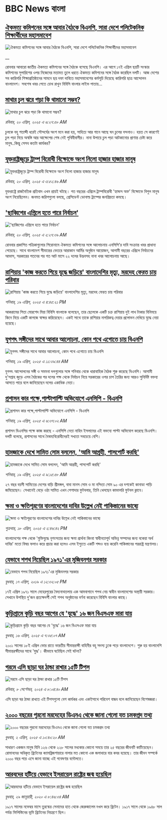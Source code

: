 # BBC News বাংলা## [ঐকমত্য কমিশনের সঙ্গে আবার বৈঠকে বিএনপি, সারা দেশে পলিটেকনিক শিক্ষার্থীদের মহাসমাবেশ](https://www.bbc.co.uk/bengali/live/cglx663ww00t?at_campaign=githubrss)![ঐকমত্য কমিশনের সঙ্গে আবার বৈঠকে বিএনপি, সারা দেশে পলিটেকনিক শিক্ষার্থীদের মহাসমাবেশ](https://ichef.bbci.co.uk/ace/standard/240/cpsprodpb/ade3/live/74f42370-1dad-11f0-b265-abe347419ae3.jpg)__রোববার আবারো জাতীয় ঐকমত্য কমিশনের সঙ্গে বৈঠকে বসেছে বিএনপি। এর আগে ১৭ই এপ্রিল ছয়টি সংস্কার কমিশনের সুপারিশের ওপর নিজেদের মতামত তুলে ধরতে ঐকমত্য কমিশনের সঙ্গে বৈঠক করেছিল দলটি। আজ দেশের সব কারিগরি শিক্ষাপ্রতিষ্ঠানের সামনে  ছয় দফা দাবিতে মহাসমাবেশের কর্মসূচি দিয়েছে কারিগরি ছাত্র আন্দোলন বাংলাদেশ। সবশেষ খবর পেতে চোখ রাখুন বিবিসি বাংলার লাইভ পাতায়...## [মাথার চুল ঝরে পড়া কি থামানো সম্ভব?](https://www.bbc.com/bengali/articles/cz0115900myo?at_campaign=githubrss)![মাথার চুল ঝরে পড়া কি থামানো সম্ভব?](https://ichef.bbci.co.uk/ace/standard/240/cpsprodpb/db72/live/67a440c0-1db1-11f0-b265-abe347419ae3.jpg)_রবিবার, ২০ এপ্রিল, ২০২৫ এ ৬:২৭:৫৮ AM_চুলকে বহু শতাব্দী ধরেই সৌন্দর্যের অংশ মনে করা হয়, সাহিত্য আর গানে আছে ঘন চুলের বন্দনাও। হয়ত সে কারণেই চুল পড়া নিয়ে অস্বস্তি আর আক্ষেপের শেষ নেই পৃথিবীবাসীর। নানা উপায়ে চুল পড়া আটকানোর প্রাণান্ত চেষ্টা করে মানুষ..কিন্তু সেসব কতটা কার্যকর?## [যুক্তরাষ্ট্রজুড়ে ট্রাম্প বিরোধী বিক্ষোভে অংশ নিলো হাজার হাজার মানুষ](https://www.bbc.com/bengali/articles/cgenx2lx8yyo?at_campaign=githubrss)![যুক্তরাষ্ট্রজুড়ে ট্রাম্প বিরোধী বিক্ষোভে অংশ নিলো হাজার হাজার মানুষ](https://ichef.bbci.co.uk/ace/standard/240/cpsprodpb/33db/live/04f72ba0-1d97-11f0-b3f2-f545856c1d66.jpg)_রবিবার, ২০ এপ্রিল, ২০২৫ এ ৩:৫২:৪৬ AM_যুক্তরাষ্ট্রে রাজনৈতিক প্রতিবাদ এখন প্রায়ই ঘটছে। গত বছরের এপ্রিলে ট্রাম্পবিরোধী 'হ্যান্ডস অফ' বিক্ষোভে বিপুল মানুষ অংশ নিয়েছিলেন। জনমত জরিপগুলো বলছে, প্রেসিডেন্ট ডোনাল্ড ট্রাম্পের জনপ্রিয়তা কমছে।## ['ছাব্বিশের এপ্রিলে হতে পারে নির্বাচন'](https://www.bbc.com/bengali/articles/c4grpzn9y3wo?at_campaign=githubrss)!['ছাব্বিশের এপ্রিলে হতে পারে নির্বাচন'](https://ichef.bbci.co.uk/ace/standard/240/cpsprodpb/3082/live/7fd1c1e0-1d8e-11f0-9948-dfb950ac9f51.jpg)_রবিবার, ২০ এপ্রিল, ২০২৫ এ ২:২৭:৩৯ AM_রোববার প্রকাশিত পত্রিকাগুলোর শিরোনামে ঐকমত্য কমিশনের সঙ্গে আলোচনায় এনসিপি'র দাবি সংক্রান্ত খবর প্রাধান্য পেয়েছে। সাথে বাংলাদেশ সীমান্তের ভেতরে আরাকান আর্মির অনুষ্ঠান আয়োজন, আগামী বছরের এপ্রিলে নির্বাচনের আভাস, সরকারের পতনের পর গত আট মাসে ২২ দলের উদ্ভবসহ নানা খবর আলোচনায় আছে।## [রাশিয়ায় 'কাজ করতে গিয়ে যুদ্ধে জড়িয়ে' বাংলাদেশির মৃত্যু, মরদেহ ফেরত চায় পরিবার](https://www.bbc.com/bengali/articles/c99p7y3mg83o?at_campaign=githubrss)![রাশিয়ায় 'কাজ করতে গিয়ে যুদ্ধে জড়িয়ে' বাংলাদেশির মৃত্যু, মরদেহ ফেরত চায় পরিবার](https://ichef.bbci.co.uk/ace/standard/240/cpsprodpb/6068/live/7da1ca80-1d36-11f0-b265-abe347419ae3.jpg)_শনিবার, ১৯ এপ্রিল, ২০২৫ এ ৪:৪৫:২১ PM_আকরামের পিতা মোরশেদ মিয়া বিবিসি বাংলাকে বলেছেন, তার ছেলেকে একটি চক্র রাশিয়ায় দুই লাখ টাকার বিনিময়ে কিনে নিয়ে একটি কাগজে স্বাক্ষর করিয়েছেন। একই সাথে তাকে রাশিয়ার নাগরিকত্ব দেয়ার প্রলোভন দেখিয়ে যুদ্ধে নেয়া হয়েছে।## [যুগপৎ সঙ্গীদের সাথে আবার আলোচনা, কোন পথে এগোতে চায়  বিএনপি](https://www.bbc.com/bengali/articles/c1wd9n4d0z8o?at_campaign=githubrss)![যুগপৎ সঙ্গীদের সাথে আবার আলোচনা, কোন পথে এগোতে চায়  বিএনপি](https://ichef.bbci.co.uk/ace/standard/240/cpsprodpb/bd78/live/3cbbbb60-1d0a-11f0-9429-d548d8dbbe98.jpg)_শনিবার, ১৯ এপ্রিল, ২০২৫ এ ১১:৩৯:৪৪ AM_যুগপৎ আন্দোলনের সঙ্গী ও সমমনা দলগুলোর সঙ্গে শনিবার থেকে ধারাবাহিক বৈঠক শুরু করেছে বিএনপি। আগামী দু'সপ্তাহ জুড়ে এসব বৈঠকের পর দলের পক্ষ থেকে নির্বাচন নিয়ে সরকারের ওপর চাপ তৈরির জন্য আরও সুনির্দিষ্ট বক্তব্য আসতে পারে বলে জানিয়েছেন দলের একাধিক নেতা।## [প্রশাসন কার পক্ষে,পাল্টাপাল্টি অভিযোগে এনসিপি - বিএনপি](https://www.bbc.com/bengali/articles/cm2edgd2dp1o?at_campaign=githubrss)![প্রশাসন কার পক্ষে,পাল্টাপাল্টি অভিযোগে এনসিপি - বিএনপি](https://ichef.bbci.co.uk/ace/standard/240/cpsprodpb/69bf/live/3fd3daa0-1c77-11f0-a455-cf1d5f751d2f.png)_শনিবার, ১৯ এপ্রিল, ২০২৫ এ ৬:৩৭:০২ AM_প্রশাসন বিএনপির পক্ষে কাজ করছে - এনসিপি নেতা নাহিদ ইসলামের এই  বক্তব্যে পাল্টা অভিযোগ করেছে বিএনপি। দলটি বলেছে, প্রশাসনের সাথে বৈষম্যবিরোধীদেরই সখ্যতা সবচেয়ে বেশি।## [হামজাকে দেখে সামিত সোম বললেন, 'আমি আগ্রহী, পাসপোর্ট করছি'](https://www.bbc.com/bengali/articles/cpvrdywplpeo?at_campaign=githubrss)![হামজাকে দেখে সামিত সোম বললেন, 'আমি আগ্রহী, পাসপোর্ট করছি'](https://ichef.bbci.co.uk/ace/standard/240/cpsprodpb/ff70/live/b05b4010-1cf9-11f0-ab69-cd352e5b748d.jpg)_শনিবার, ১৯ এপ্রিল, ২০২৫ এ ৯:১৫:৫৮ AM_২৭ বছর বয়সী সামিতের দেশের বাড়ি শ্রীমঙ্গল, বাবা মানস সোম ও মা নন্দিতা সোম ৯০ এর দশকেই কানাডা পাড়ি জমিয়েছেন। সেখানেই বেড়ে ওঠা সামিত এখন পেশাদার ফুটবলার, তিনি খেলছেন কাভালরি ফুটবল ক্লাবে।## [ক্ষমা ও ক্ষতিপূরণের বাংলাদেশের দাবির উল্লেখ নেই পাকিস্তানের ভাষ্যে](https://www.bbc.com/bengali/articles/c1dr0zp57rdo?at_campaign=githubrss)![ক্ষমা ও ক্ষতিপূরণের বাংলাদেশের দাবির উল্লেখ নেই পাকিস্তানের ভাষ্যে](https://ichef.bbci.co.uk/ace/standard/240/cpsprodpb/d0c5/live/1b4972e0-1c5d-11f0-8a1e-3ff815141b98.jpg)_শুক্রবার, ১৮ এপ্রিল, ২০২৫ এ ২:৪৬:৪২ PM_বাংলাদেশের পক্ষ থেকে 'মুক্তিযুদ্ধে নৃশংসতার জন্য ক্ষমা প্রার্থনা কিংবা স্বাধীনতাপূর্ব অভিন্ন সম্পদের জন্য বকেয়া অর্থ দাবির' মতো বিষয় ফলাও করে প্রচার করা হলেও এসব ইস্যুতে একটি শব্দও ব্যয় করেনি পাকিস্তানের পররাষ্ট্র মন্ত্রণালয়।## [যেভাবে শপথ নিয়েছিল ১৯৭১'এর মুজিবনগর সরকার](https://www.bbc.com/bengali/news-47960466?at_campaign=githubrss)![যেভাবে শপথ নিয়েছিল ১৯৭১'এর মুজিবনগর সরকার](https://ichef.bbci.co.uk/ace/standard/240/cpsprodpb/A5EE/production/_106487424_23c53e95-3314-4bf2-8f8d-461c4a3eca3d.jpg)_বুধবার, ১৭ এপ্রিল, ২০১৯ এ ১২:৩২:০৫ PM_১৭ই এপ্রিল ১৯৭১ সালে মেহেরপুরের বৈদ্যনাথতলায় এক আমবাগানে শপথ নেয় স্বাধীন বাংলাদেশের অস্থায়ী সরকার। সেখানে উপস্থিত দু'জন প্রত্যক্ষদর্শী সেই শপথ অনুষ্ঠানের বর্ণনা করেছেন বিবিসি বাংলার কাছে।## [কুড়িগ্রামে কুড়ি বছর আগের যে 'যুদ্ধে' ১৬ জন বিএসএফ মারা যায়](https://www.bbc.com/bengali/articles/c4g7z0wjz00o?at_campaign=githubrss)![কুড়িগ্রামে কুড়ি বছর আগের যে 'যুদ্ধে' ১৬ জন বিএসএফ মারা যায়](https://ichef.bbci.co.uk/ace/standard/240/cpsprodpb/ea92/live/7b1901c0-1a8e-11f0-8a1e-3ff815141b98.jpg)_বুধবার, ১৬ এপ্রিল, ২০২৫ এ ৭:৩৫:০৭ AM_২০০১ সালের ১৮ই এপ্রিল ভোর রাতে ভারতীয় সীমান্তরক্ষী বাহিনীর বহু সদস্য ঢুকে পড়ে বাংলাদেশে। শুরু হয় বাংলাদেশি সীমান্তরক্ষীদের সাথে 'যুদ্ধ'। কীভাবে ঘটেছিল সেই ঘটনা?## [গরমে এসি ছাড়া ঘর ঠান্ডা রাখার ১৫টি টিপস](https://www.bbc.com/bengali/articles/c4n1n0n0re8o?at_campaign=githubrss)![গরমে এসি ছাড়া ঘর ঠান্ডা রাখার ১৫টি টিপস](https://ichef.bbci.co.uk/ace/standard/240/cpsprodpb/20df/live/4ff9c200-1359-11ef-99fd-a7e7c6acfe47.jpg)_রবিবার, ৮ সেপ্টেম্বর, ২০২৪ এ ৮:০৪:৪০ AM_এসি ছাড়া ঘর ঠান্ডা রাখতে এই টিপসগুলো বেশ কার্যকর এবং একইসাথে পরিবেশ বান্ধব বলে জানিয়েছেন বিশেষজ্ঞরা।## [২০০০ বছরের পুরনো মরদেহের ডিএনএ থেকে জানা গেলো যত চমকপ্রদ তথ্য](https://www.bbc.com/bengali/articles/cerlx12d9j1o?at_campaign=githubrss)![২০০০ বছরের পুরনো মরদেহের ডিএনএ থেকে জানা গেলো যত চমকপ্রদ তথ্য](https://ichef.bbci.co.uk/ace/standard/240/cpsprodpb/83e0/live/0f3687e0-a094-11ee-b9a7-c91b9dfa91e5.jpg)_বুধবার, ২ এপ্রিল, ২০২৫ এ ১০:৪০:২০ AM_সাধারণ একজন মানুষ যিনি ১২৬ থেকে ২২৮ সালের মধ্যকার কোনো সময়ে তার ২৫ বছরের জীবনটি কাটিয়েছেন। রোমানদের অধিকৃত ব্রিটেনের ক্যামব্রিজশায়ারে নালার মত কোনো এক জলাধারে যার কবর হয়েছে। তার জীবন সম্পর্কে ২০০০ বছর পরে এসে জানা যাচ্ছে এই গবেষণার বদৌলতে।## [আরবদের হটিয়ে যেভাবে ইসরায়েল রাষ্ট্রের জন্ম হয়েছিল](https://www.bbc.com/bengali/news-40351128?at_campaign=githubrss)![আরবদের হটিয়ে যেভাবে ইসরায়েল রাষ্ট্রের জন্ম হয়েছিল](https://ichef.bbci.co.uk/ace/standard/240/cpsprodpb/E823/production/_96572495_615c50f6-ef2a-4927-81d7-abe707054460.jpg)_বুধবার, ২৯ জানুয়ারী, ২০২০ এ ৮:৪৬:৩৪ AM_১৯১৭ সালের নভেম্বর মাসে তুরস্কের সেনাদের হাত থেকে জেরুজালেম দখল করে ব্রিটেন। ১৯১৭ সালে থেকে ১৯৪৮ সাল পর্যন্ত ফিলিস্তিনের ভূমি ব্রিটেনের নিয়ন্ত্রণে ছিল।